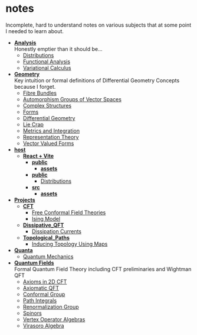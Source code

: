 # notes
Incomplete, hard to understand notes on various subjects that at some point I needed to learn about.





<!-- tree generated by markdown-notes-tree starts here -->

- [**Analysis**](Analysis)  
    Honestly emptier than it should be...
    - [Distributions](Analysis/Distributions.md)
    - [Functional Analysis](Analysis/Functional_Analysis.md)
    - [Variational Calculus](Analysis/Variational_Calculus.md)
- [**Geometry**](Geometry)  
    Key intuition or formal definitions of Differential Geometry Concepts because I forget.
    - [Fibre Bundles](Geometry/Bundles.md)
    - [Automorphism Groups of Vector Spaces](Geometry/Common_Vector_Space_Groups.md)
    - [Complex Structures](Geometry/Complex_Structures.md)
    - [Forms](Geometry/Forms.md)
    - [Differential Geometry](Geometry/Geometry.md)
    - [Lie Crap](Geometry/Lie_Crap.md)
    - [Metrics and Integration](Geometry/Metrics.md)
    - [Representation Theory](Geometry/Representations.md)
    - [Vector Valued Forms](Geometry/Vector_Valued_Forms.md)
- [**host**](host)
    - [**React + Vite**](host/notebook)
        - [**public**](host/notebook/dist)
            - [**assets**](host/notebook/dist/assets)
        - [**public**](host/notebook/public)
            - [Distributions](host/notebook/public/Distributions.md)
        - [**src**](host/notebook/src)
            - [**assets**](host/notebook/src/assets)
- [**Projects**](Projects)
    - [**CFT**](Projects/CFT)
        - [Free Conformal Field Theories](Projects/CFT/Free_Fields.md)
        - [Ising Model](Projects/CFT/Ising_Model.md)
    - [**Dissipative_QFT**](Projects/Dissipative_QFT)
        - [Dissipation Currents](Projects/Dissipative_QFT/Dissipation_Currents.md)
    - [**Topological_Paths**](Projects/Topological_Paths)
        - [Inducing Topology Using Maps](Projects/Topological_Paths/Inducing_Topology.md)
- [**Quanta**](Quanta)
    - [Quantum Mechanics](Quanta/Start_Here.md)
- [**Quantum Fields**](Quantum_Fields)  
    Formal Quantum Field Theory including CFT preliminaries and Wightman QFT
    - [Axioms in 2D CFT](Quantum_Fields/2D_CFT_Axioms.md)
    - [Axiomatic QFT](Quantum_Fields/Axiomatic_QFT.md)
    - [Conformal Group](Quantum_Fields/Conformal_Group.md)
    - [Path Integrals](Quantum_Fields/Path_Integrals.md)
    - [Renormalization Group](Quantum_Fields/Renormalization_Group.md)
    - [Spinors](Quantum_Fields/Spinors.md)
    - [Vertex Operator Algebras](Quantum_Fields/Vertex_Operator_Algebras.md)
    - [Virasoro Algebra](Quantum_Fields/Virasoro_Algebra.md)

<!-- tree generated by markdown-notes-tree ends here -->
